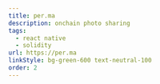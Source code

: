 ```yaml
---
title: per.ma
description: onchain photo sharing
tags:
  - react native
  - solidity
url: https://per.ma
linkStyle: bg-green-600 text-neutral-100
order: 2
---
```


